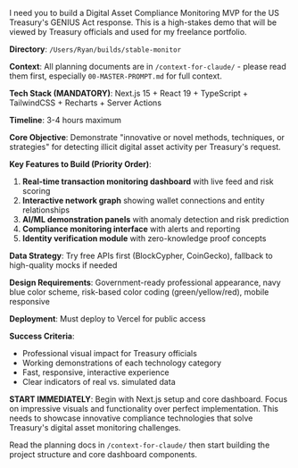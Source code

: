 I need you to build a Digital Asset Compliance Monitoring MVP for the US Treasury's GENIUS Act response. This is a high-stakes demo that will be viewed by Treasury officials and used for my freelance portfolio.

**Directory**: `/Users/Ryan/builds/stable-monitor`

**Context**: All planning documents are in `/context-for-claude/` - please read them first, especially `00-MASTER-PROMPT.md` for full context.

**Tech Stack (MANDATORY)**: Next.js 15 + React 19 + TypeScript + TailwindCSS + Recharts + Server Actions

**Timeline**: 3-4 hours maximum

**Core Objective**: Demonstrate "innovative or novel methods, techniques, or strategies" for detecting illicit digital asset activity per Treasury's request.

**Key Features to Build (Priority Order)**:
1. **Real-time transaction monitoring dashboard** with live feed and risk scoring
2. **Interactive network graph** showing wallet connections and entity relationships  
3. **AI/ML demonstration panels** with anomaly detection and risk prediction
4. **Compliance monitoring interface** with alerts and reporting
5. **Identity verification module** with zero-knowledge proof concepts

**Data Strategy**: Try free APIs first (BlockCypher, CoinGecko), fallback to high-quality mocks if needed

**Design Requirements**: Government-ready professional appearance, navy blue color scheme, risk-based color coding (green/yellow/red), mobile responsive

**Deployment**: Must deploy to Vercel for public access

**Success Criteria**: 
- Professional visual impact for Treasury officials
- Working demonstrations of each technology category
- Fast, responsive, interactive experience
- Clear indicators of real vs. simulated data

**START IMMEDIATELY**: Begin with Next.js setup and core dashboard. Focus on impressive visuals and functionality over perfect implementation. This needs to showcase innovative compliance technologies that solve Treasury's digital asset monitoring challenges.

Read the planning docs in `/context-for-claude/` then start building the project structure and core dashboard components.
